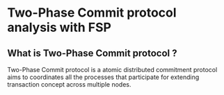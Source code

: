 # Two-Phase Commit protocol analysis with FSP

## What is Two-Phase Commit protocol ? 

Two-Phase Commit protocol is a atomic distributed commitment protocol aims to coordinates all the processes that participate for extending transaction concept across multiple nodes.